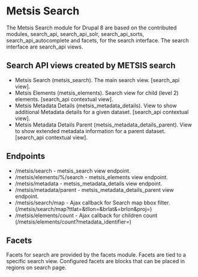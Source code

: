 # Metsis Search
The Metsis Search module for Drupal 8 are based on the contributed modules, search_api, search_api_solr, search_api_sorts, search_api_autocomplete and facets, for the search interface. The search interface are search_api views.

## Search API views created by METSIS search
* Metsis Search (metsis_search). The main search view. [search_api view].
* Metsis Elements (metsis_elements). Search view for child (level 2) elements. [search_api contextual view].
* Metsis Metadata Details (metsis_metadata_details). View to show additional Metadata details for a given dataset. [search_api contextual view].
* Metsis Metadata Details Parent (metsis_metadata_details_parent). View to show extended metadata information for a parent dataset. [search_api contextual view].

## Endpoints
* /metsis/search - metsis_search view endpoint.
* /metsis/elements/%/search - metsis_elements view endpoint.
* /metsis/metadata - metsis_metadata_details view endpoint.
* /metsis/metadata/parent - metsis_metadata_details_parent view endpoint.
* /metsis/search/map - Ajax callback for Search map bbox filter. (/metsis/search/map?ttlat=&tllon=&brlat&=brlon&proj=)
* /metsis/elements/count - Ajax callback for children count (/metsis/elements/count?metadata_identifier=)


## Facets
Facets for search are provided by the facets module. Facets are tied to a specific search view. Configured
facets are blocks that can be placed in regions on search page.

